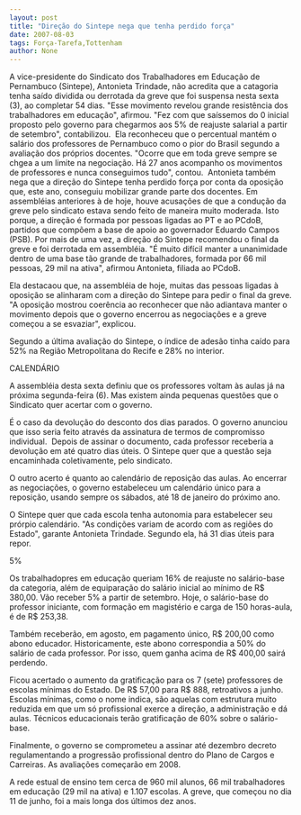 ```yaml
---
layout: post
title: "Direção do Sintepe nega que tenha perdido força"
date: 2007-08-03
tags: Força-Tarefa,Tottenham
author: None
---
```

A vice-presidente do Sindicato dos Trabalhadores em Educa&ccedil;&atilde;o de Pernambuco (Sintepe), Antonieta Trindade, n&atilde;o acredita que a catagoria tenha sa&iacute;do dividida ou derrotada da greve que foi suspensa nesta sexta (3), ao completar 54 dias.
&quot;Esse movimento revelou grande resist&ecirc;ncia dos trabalhadores em educa&ccedil;&atilde;o&quot;, afirmou. &quot;Fez com que sa&iacute;ssemos do 0 inicial proposto pelo governo para chegarmos aos 5% de reajuste salarial a partir de setembro&quot;, contabilizou.&nbsp;
Ela reconheceu que o percentual mant&eacute;m o sal&aacute;rio dos professores de Pernambuco como o pior do Brasil segundo a avalia&ccedil;&atilde;o dos pr&oacute;prios docentes. &quot;Ocorre que em toda greve sempre se chgea a um limite na negocia&ccedil;&atilde;o. H&aacute; 27 anos acompanho os movimentos de professores e nunca conseguimos tudo&quot;, contou.&nbsp;
Antonieta tamb&eacute;m nega que&nbsp;a dire&ccedil;&atilde;o do&nbsp;Sintepe tenha perdido for&ccedil;a por conta da oposi&ccedil;&atilde;o que, este ano, conseguiu mobilizar grande parte dos docentes. 
Em assembl&eacute;ias anteriores &agrave; de hoje, houve acusa&ccedil;&otilde;es de que a condu&ccedil;&atilde;o da greve pelo sindicato estava sendo feito de maneira muito moderada. Isto porque, a dire&ccedil;&atilde;o &eacute;&nbsp;formada por pessoas ligadas ao PT e ao PCdoB, partidos que comp&otilde;em a base de apoio ao governador Eduardo Campos (PSB). 
Por mais de uma vez, a dire&ccedil;&atilde;o do Sintepe recomendou o final da greve e foi derrotada em assembl&eacute;ia. &quot;&Eacute; muito dif&iacute;cil manter a unanimidade dentro de uma base t&atilde;o grande de trabalhadores, formada por 66 mil pessoas, 29 mil na ativa&quot;, afirmou Antonieta, filiada&nbsp;ao PCdoB. 

Ela destacaou que, na assembl&eacute;ia de hoje, muitas das pessoas ligadas &agrave; oposi&ccedil;&atilde;o se alinharam com a dire&ccedil;&atilde;o do Sintepe para pedir o final da greve. &quot;A oposi&ccedil;&atilde;o mostrou coer&ecirc;ncia ao reconhecer que n&atilde;o adiantava manter o movimento depois que o governo encerrou as negocia&ccedil;&otilde;es e a greve come&ccedil;ou a se esvaziar&quot;, explicou. 

Segundo a &uacute;ltima avalia&ccedil;&atilde;o do Sintepe, o &iacute;ndice de ades&atilde;o tinha ca&iacute;do para 52% na Regi&atilde;o Metropolitana do Recife e 28% no interior. 

CALEND&Aacute;RIO 

A assembl&eacute;ia desta sexta definiu que os professores voltam &agrave;s aulas j&aacute; na pr&oacute;xima segunda-feira (6). Mas existem ainda pequenas quest&otilde;es que o Sindicato quer acertar com o governo. 

&Eacute; o caso da devolu&ccedil;&atilde;o do desconto dos dias parados. O governo anunciou que isso seria feito atrav&eacute;s da assinatura de termos de compromisso individual.&nbsp;&nbsp;Depois de assinar o documento, cada professor receberia a devolu&ccedil;&atilde;o em at&eacute; quatro dias &uacute;teis. O Sintepe quer que a quest&atilde;o seja encaminhada coletivamente, pelo sindicato. 

O outro acerto &eacute; quanto ao calend&aacute;rio de reposi&ccedil;&atilde;o das aulas. Ao encerrar as negocia&ccedil;&otilde;es, o governo estabeleceu um calend&aacute;rio &uacute;nico para a reposi&ccedil;&atilde;o, usando sempre os s&aacute;bados, at&eacute; 18 de janeiro do pr&oacute;ximo ano. 

O Sintepe quer que cada escola tenha autonomia para estabelecer seu pr&oacute;rpio calend&aacute;rio. &quot;As condi&ccedil;&otilde;es variam de acordo com as regi&otilde;es do Estado&quot;, garante Antonieta Trindade. Segundo ela, h&aacute; 31 dias &uacute;teis para repor. 

5% 

Os trabalhadopres em educa&ccedil;&atilde;o queriam 16% de reajuste no sal&aacute;rio-base da categoria, al&eacute;m de equipara&ccedil;&atilde;o do sal&aacute;rio inicial ao m&iacute;nimo de R$ 380,00. V&atilde;o receber 5% a partir de setembro. Hoje, o sal&aacute;rio-base do professor iniciante, com forma&ccedil;&atilde;o em magist&eacute;rio e carga de 150 horas-aula, &eacute; de R$ 253,38.&nbsp;

Tamb&eacute;m receber&atilde;o, em agosto, em pagamento &uacute;nico, R$ 200,00 como abono educador. Historicamente, este abono correspondia a 50% do sal&aacute;rio de cada professor. Por isso, quem ganha acima de R$ 400,00 sair&aacute; perdendo. 

Ficou acertado o aumento da gratifica&ccedil;&atilde;o para os 7 (sete) professores de escolas m&iacute;nimas do Estado. De R$ 57,00 para R$ 888, retroativos a junho. Escolas m&iacute;nimas, como o nome indica, s&atilde;o aquelas com estrutura muito reduzida em que um s&oacute; profissional exerce a dire&ccedil;&atilde;o, a administra&ccedil;&atilde;o e d&aacute; aulas. T&eacute;cnicos educacionais ter&atilde;o gratifica&ccedil;&atilde;o de 60% sobre o sal&aacute;rio-base. 

Finalmente, o governo se comprometeu a assinar at&eacute; dezembro decreto regulamentando a progress&atilde;o profissional dentro do Plano de Cargos e Carreiras. As avalia&ccedil;&otilde;es come&ccedil;ar&atilde;o em 2008. 

A rede estual de ensino tem cerca de 960 mil alunos, 66 mil trabalhadores em educa&ccedil;&atilde;o (29 mil na ativa) e 1.107 escolas. A greve, que come&ccedil;ou no dia 11 de junho, foi a mais longa dos &uacute;ltimos dez anos. 